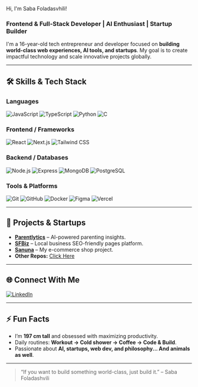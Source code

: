 Hi, I'm Saba Foladasvhili!
### Frontend & Full-Stack Developer | AI Enthusiast | Startup Builder

I'm a 16-year-old tech entrepreneur and developer focused on **building world-class web experiences, AI tools, and startups**. My goal is to create impactful technology and scale innovative projects globally.

---

## 🛠 Skills & Tech Stack

### Languages
![JavaScript](https://img.shields.io/badge/JavaScript-F7DF1E?style=for-the-badge&logo=javascript&logoColor=black)
![TypeScript](https://img.shields.io/badge/TypeScript-3178C6?style=for-the-badge&logo=typescript&logoColor=white)
![Python](https://img.shields.io/badge/Python-3776AB?style=for-the-badge&logo=python&logoColor=white)
![C](https://img.shields.io/badge/C-00599C?style=for-the-badge&logo=c&logoColor=white)

### Frontend / Frameworks
![React](https://img.shields.io/badge/React-61DAFB?style=for-the-badge&logo=react&logoColor=white)
![Next.js](https://img.shields.io/badge/Next.js-000000?style=for-the-badge&logo=nextdotjs&logoColor=white)
![Tailwind CSS](https://img.shields.io/badge/Tailwind_CSS-06B6D4?style=for-the-badge&logo=tailwind-css&logoColor=white)

### Backend / Databases
![Node.js](https://img.shields.io/badge/Node.js-339933?style=for-the-badge&logo=node.js&logoColor=white)
![Express](https://img.shields.io/badge/Express-000000?style=for-the-badge&logo=express&logoColor=white)
![MongoDB](https://img.shields.io/badge/MongoDB-47A248?style=for-the-badge&logo=mongodb&logoColor=white)
![PostgreSQL](https://img.shields.io/badge/PostgreSQL-316192?style=for-the-badge&logo=postgresql&logoColor=white)

### Tools & Platforms
![Git](https://img.shields.io/badge/Git-F05032?style=for-the-badge&logo=git&logoColor=white)
![GitHub](https://img.shields.io/badge/GitHub-181717?style=for-the-badge&logo=github&logoColor=white)
![Docker](https://img.shields.io/badge/Docker-2496ED?style=for-the-badge&logo=docker&logoColor=white)
![Figma](https://img.shields.io/badge/Figma-F24E1E?style=for-the-badge&logo=figma&logoColor=white)
![Vercel](https://img.shields.io/badge/Vercel-000000?style=for-the-badge&logo=vercel&logoColor=white)

---
## 🚀 Projects & Startups

- **[Parentlytics](https://github.com/SabaFoladashvili/Parentlytics)** – AI-powered parenting insights.
- **[SFBiz](https://github.com/SabaFoladashvili/SFBiz)** – Local business SEO-friendly pages platform.
- **[Sanuna](https://github.com/SabaFoladashvili/Sanuna)** – My e-commerce shop project.
- **Other Repos:** [Click Here](https://github.com/SabaFoladashvili?tab=repositories)

---

## 🌐 Connect With Me

[![LinkedIn](https://img.shields.io/badge/LinkedIn-0A66C2?style=for-the-badge&logo=linkedin&logoColor=white)](https://linkedin.com/in/crusadersf) 

---

## ⚡ Fun Facts

- I’m **197 cm tall** and obsessed with maximizing productivity.  
- Daily routines: **Workout → Cold shower → Coffee → Code & Build**.  
- Passionate about **AI, startups, web dev, and philosophy... And animals as well**.

---

> “If you want to build something world-class, just build it.” – Saba Foladashvili
